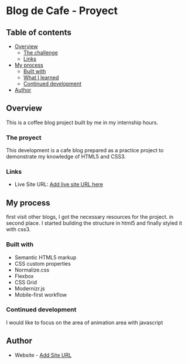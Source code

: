 # Blog de Cafe - Proyect 


## Table of contents

- [Overview](#overview)
  - [The challenge](#the-challenge)
  - [Links](#links)
- [My process](#my-process)
  - [Built with](#built-with)
  - [What I learned](#what-i-learned)
  - [Continued development](#continued-development)
- [Author](#author)




## Overview

This is a coffee blog project built by me in my internship hours.


### The proyect

This development is a cafe blog prepared as a practice project to demonstrate my knowledge of HTML5 and CSS3.


### Links

- Live Site URL: [Add live site URL here](https://blogdcfe.netlify.app/index.html)

## My process

first visit other blogs, I got the necessary resources for the project. in second place. I started building the structure in html5 and finally styled it with css3.

### Built with

- Semantic HTML5 markup
- CSS custom properties
- Normalize.css
- Flexbox
- CSS Grid
- Modernizr.js
- Mobile-first workflow


### Continued development

I would like to focus on the area of animation area with javascript



## Author

- Website - [Add Site URL](https://blogdcfe.netlify.app/index.html)

